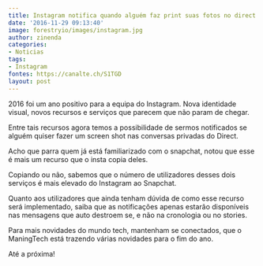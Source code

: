 ```yaml
---
title: Instagram notifica quando alguém faz print suas fotos no direct
date: '2016-11-29 09:13:40'
image: forestryio/images/instagram.jpg
author: zinenda
categories:
- Noticias
tags:
- Instagram
fontes: https://canalte.ch/S1TGD
layout: post
---
```

2016 foi um ano positivo para a equipa do Instagram. Nova identidade visual, novos recursos e serviços que parecem que não param de chegar.

Entre tais recursos agora temos a possibilidade de sermos notificados se alguém quiser fazer um screen shot nas conversas privadas do Direct.

Acho que parra quem já está familiarizado com o snapchat, notou que esse é mais um recurso que o insta copia deles.

Copiando ou não, sabemos que o número de utilizadores desses dois serviços é mais elevado do Instagram ao Snapchat.

Quanto aos utilizadores que ainda tenham dúvida de como esse recurso será implementado, saiba que as notificações apenas estarão disponíveis nas mensagens que auto destroem se, e não na cronologia ou no stories.

Para mais novidades do mundo tech, mantenham se conectados, que o ManingTech está trazendo várias novidades para o fim do ano.

Até a próxima!